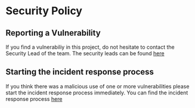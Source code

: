 # Security Policy

## Reporting a Vulnerability 

If you find a vulnerabiliy in this project, do not hesitate to contact the Security Lead of the team.
The security leads can be found [here](https://confluence.finanzcheck.de/display/CoP/Security+Circle)

## Starting the incident response process

If you think there was a malicious use of one or more vulnerabilities please start the incident response process immediately.
You can find the incident response process [here](https://confluence.finanzcheck.de/pages/viewpage.action?pageId=146604340)
